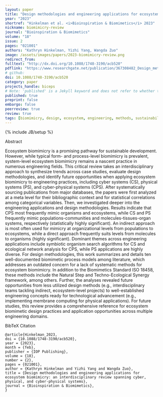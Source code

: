 ```yaml
---
layout: paper
title: "Design methodologies and engineering applications for ecosystem biomimicry: An interdisciplinary review spanning cyber, physical, and cyber-physical systems"
year: "2023"
shortref: "Hinkelman et al. <i>Bioinspiration & Biomimetics</i> 2023"
nickname: biomimicry-review
journal: "Bioinspiration & Biomimetics"
volume: "18"
issue: 2
pages: "021001"
authors: "Kathryn Hinkelman, Yizhi Yang, Wangda Zuo"
image: /assets/images/papers/2023-biomimicry-review.png
redirect_from: 
fulltext: "http://dx.doi.org/10.1088/1748-3190/acb520"
pdflink: "https://www.researchgate.net/publication/367308482_Design_methodologies_and_engineering_applications_for_ecosystem_biomimicry_An_interdisciplinary_review_spanning_cyber_physical_and_cyber-physical_systems"
# github: 
doi: 10.1088/1748-3190/acb520
category: paper
projects_handle: biceps
# Note: 'published' is a Jekyll keyword and does not refer to whether the paper is published, but rather to whether this Markdown should be part of the rendered site.
published: true
preprint: false
embargo: false	
peerreview: true
review: true
tags: [biomimicry, design, ecosystem, engineering, methods, sustainability, systems]
---
```

{% include JB/setup %}

<div class="bigspacer"></div>
<div class="head">Abstract</div>
<div class="spacer"></div>

Ecosystem biomimicry is a promising pathway for sustainable development. However, while 
typical form- and process-level biomimicry is prevalent, system-level ecosystem biomimicry 
remains a nascent practice in numerous engineering fields. This critical review takes an 
interdisciplinary approach to synthesize trends across case studies, evaluate design methodologies, 
and identify future opportunities when applying ecosystem biomimicry to engineering practices, 
including cyber systems (CS), physical systems (PS), and cyber-physical systems (CPS). After 
systematically sourcing publications from major databases, the papers were first analyzed at a 
meta level for their bibliographic context and for statistical correlations among categorical 
variables. Then, we investigated deeper into the engineering applications and design methodologies. 
Results indicate that CPS most frequently mimic organisms and ecosystems, while CS and PS frequently 
mimic populations-communities and molecules-tissues-organ systems, respectively (statistically 
highly significant). An indirect approach is most often used for mimicry at organizational levels 
from populations to ecosystems, while a direct approach frequently suits levels from molecules 
to organisms (highly significant). Dominant themes across engineering applications include symbiotic 
organism search algorithms for CS and ecological network analysis for CPS, while PS applications are 
highly diverse. For design methodologies, this work summarizes and details ten well-documented 
biomimetic process models among literature, which addresses an outdated concern for a lack of 
systematic methods for ecosystem biomimicry. In addition to the Biomimetics Standard ISO 18458, 
these methods include the Natural Step and Techno-Ecological Synergy framework, among others. Further, 
the analyses revealed future opportunities from less utilized design methods (e.g., interdisciplinary 
teams tackling indirect, ecosystem-level projects) to well-established engineering concepts ready for 
technological advancement (e.g., implementing membrane computing for physical applications). For future 
studies, this review provides a comprehensive reference for ecosystem biomimetic design practices 
and application opportunities across multiple engineering domains.

<div class="bigspacer"></div>
<div class="head">BibTeX Citation</div>
<div class="spacer"></div>

```
@article{Hinkelman_2023,
doi = {10.1088/1748-3190/acb520},
year = {2023},
month = {feb},
publisher = {IOP Publishing},
volume = {18},
number = {2},
pages = {021001},
author = {Kathryn Hinkelman and Yizhi Yang and Wangda Zuo},
title = {Design methodologies and engineering applications for ecosystem biomimicry: an interdisciplinary review spanning cyber, physical, and cyber-physical systems},
journal = {Bioinspiration & Biomimetics},
}

```
